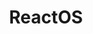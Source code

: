 ---
description: "ReactOS is a modern open source operating system based on the Windows\xAE\
  \ XP/2003 design. It was written from scratch with the goal of full compatibility\
  \ with Windows applications and drivers, as well as a similar user interface so\
  \ that most users can find their way around immediately. The source code for the\
  \ entire system is freely available under either the GNU GPL, BSD or similar license.\r\
  \n\r\nReactOS's unique ability to use applications and drivers developed for Windows\xAE\
  \ makes it the open source operating system with the broadest hardware and software\
  \ support. In addition, it is based on the design of the NT kernel, which makes\
  \ it scalable, portable and performant. In addition to the well-known Win32 support,\
  \ this also enables other subsystems, for example POSIX, or the DOS/Win16 VDM, which\
  \ is already under development."
layout: stand
logo: stands/reactos/logo.png
new_this_year: "A lot of work has been done in both kernel and user mode parts of\
  \ ReactOS.\r\nUser mode changes:\r\n- Filesystem notifications in shell\r\n- Many\
  \ small UI polishing changes, like autocomplete text fields, \"size on disk\" label\
  \ for file properties dialog\r\n- More work towards forward compatibility with recent\
  \ Windows apps\r\n- ReactOS Applications manager (Rapps) enchancement (one of our\
  \ GSoC projects):\r\n  Support for displaying screenshots, visual changes, command-line\
  \ scripting improvements\r\nThe most notable kernel changes are:\r\n- new storage\
  \ stack, derived from open source Microsoft drivers. Offers compatibility with vendor-provided\
  \ storage drivers, and other software,\r\n  GPT partitions support, SSD special\
  \ commands, blu-ray drives and more\r\n- Compatibility improvements in Cache Controller\
  \ subsystem and Memory Manager. Support for filesystem drivers for Windows improved\
  \ a lot,\r\n  now \"ntfs.sys\" driver from Windows almost works and FAT driver works\
  \ without issues\r\n- Plug and Play manager improvements, for better 3rd party driver\
  \ support\r\n- amd64 support progress, now it boots to the desktop\r\n- original\
  \ Xbox port improved, and NEC PC-98 port started"
showcase: "We are a one of a kind project aiming to recreate Windows\xAE NT from ground\
  \ up, cleanly and legally. All code is freely available for anyone to tinker with.\
  \ We will show on our stand what was and is possible with our quite limited manpower\
  \ and give a little insight to what can happen when a few developers are getting\
  \ paid for a few months, how much the whole project can improve just by support\
  \ on paid work base for a short time period. Of course we can and will try to answer\
  \ all questions our visitors have regarding the project, the current status and\
  \ what we will expect to happen soon. We have still some big improvements left to\
  \ come soon and plan to show some of these live in a preview. We will show working\
  \ real hardware, real Windows applications running and all with real Windows 3rd\
  \ party closed source drivers being used. All on a FOSS Windows like system."
themes:
- Operating systems
title: ReactOS
website: https://reactos.org/
show_on_overview: true
---